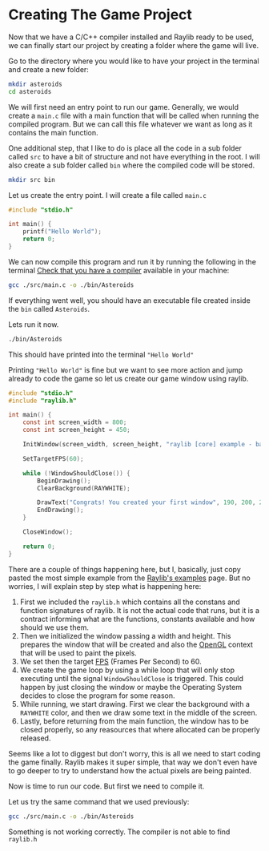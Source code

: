 # Creating The Game Project

Now that we have a C/C++ compiler installed and Raylib ready to be used, we
can finally start our project by creating a folder where the game will live.

Go to the directory where you would like to have your project in the terminal
and create a new folder:

```bash
mkdir asteroids
cd asteroids
```

We will first need an entry point to run our game. Generally, we would create
a `main.c` file with a main function that will be called when
running the compiled program. But we can call this file whatever we want as
long as it contains the main function.

One additional step, that I like to do is place all the code in a sub folder
called `src` to have a bit of structure and not have everything in
the root. I will also create a sub folder called `bin` where the
compiled code will be stored.

```bash
mkdir src bin
```

Let us create the entry point. I will create a file called <code>main.c</code>

```c
#include "stdio.h"

int main() {
    printf("Hello World");
    return 0;
}
```

We can now compile this program and run it by running the following in the
terminal [Check that you have a compiler](/guides/build-asteroids-in-c-with-raylib/setup-environment) available in your machine:

```bash
gcc ./src/main.c -o ./bin/Asteroids
```

If everything went well, you should have an executable file created inside the
`bin` called `Asteroids`.

Lets run it now.

```bash
./bin/Asteroids
```

This should have printed into the terminal `"Hello World"`

Printing `"Hello World"` is fine but we want to see more action and jump already
to code the game so let us create our game window using raylib.

```c
#include "stdio.h"
#include "raylib.h"

int main() {
    const int screen_width = 800;
    const int screen_height = 450;

    InitWindow(screen_width, screen_height, "raylib [core] example - basic window");

    SetTargetFPS(60);

    while (!WindowShouldClose()) {
        BeginDrawing();
        ClearBackground(RAYWHITE);

        DrawText("Congrats! You created your first window", 190, 200, 20, LIGHTGRAY);
        EndDrawing();
    }

    CloseWindow();

    return 0;
}
```

There are a couple of things happening here, but I, basically, just copy
pasted the most simple example from the [Raylib's examples](https://www.raylib.com/examples.html)
page. But no worries, I will explain step by step what is happening here:

1. First we included the `raylib.h` which contains all the constans
   and function signatures of raylib. It is not the actual code that runs, but
   it is a contract informing what are the functions, constants available and
   how should we use them.
2. Then we initialized the window passing a width and height. This prepares the
   window that will be created and also the [OpenGL](https://www.opengl.org/) context that
   will be used to paint the pixels.
3. We set then the target [FPS](https://en.wikipedia.org/wiki/Frame_rate) (Frames Per Second) to 60.
4. We create the game loop by using a while loop that will only stop executing
   until the signal `WindowShouldClose` is triggered. This could
   happen by just closing the window or maybe the Operating System decides to
   close the program for some reason.
5. While running, we start drawing. First we clear the background with a
   `RAYWHITE` color, and then we draw some text in the middle of the
   screen.
6. Lastly, before returning from the main function, the window has to be closed
   properly, so any reasources that where allocated can be properly released.

Seems like a lot to diggest but don't worry, this is all we need to start
coding the game finally. Raylib makes it super simple, that way we don't even
have to go deeper to try to understand how the actual pixels are being
painted.

Now is time to run our code. But first we need to compile it.

Let us try the same command that we used previously:

```bash
gcc ./src/main.c -o ./bin/Asteroids
```

Something is not working correctly. The compiler is not able to find
`raylib.h`
